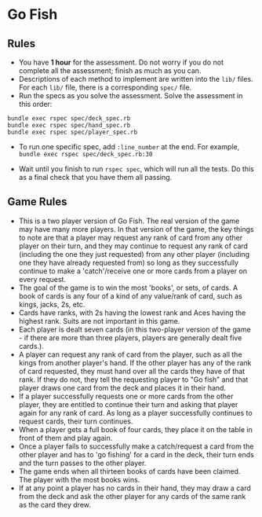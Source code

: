 # Go Fish

## Rules

* You have **1 hour** for the assessment. Do not worry if you do not
  complete all the assessment; finish as much as you can.
* Descriptions of each method to implement are written into the `lib/`
  files. For each `lib/` file, there is a corresponding `spec/` file.
* Run the specs as you solve the assessment. Solve the assessment in
  this order:

```
bundle exec rspec spec/deck_spec.rb
bundle exec rspec spec/hand_spec.rb
bundle exec rspec spec/player_spec.rb
```

* To run one specific spec, add `:line_number` at the end.  For example, `bundle exec rspec spec/deck_spec.rb:30`

* Wait until you finish to run `rspec spec`, which will run all the
  tests. Do this as a final check that you have them all passing.

## Game Rules

* This is a two player version of Go Fish. The real version of the game may have many more players. In that version of the game, the key things to note are that a player may request any rank of card from any other player on their turn, and they may continue to request any rank of card (including the one they just requested) from any other player (including one they have already requested from) so long as they successfully continue to make a 'catch'/receive one or more cards from a player on every request.
* The goal of the game is to win the most 'books', or sets, of cards. A book of cards is any four of a kind of any value/rank of card, such as kings, jacks, 2s, etc.
* Cards have ranks, with 2s having the lowest rank and Aces having the highest rank. Suits are not important in this game.
* Each player is dealt seven cards (in this two-player version of the game - if there are more than three players, players are generally dealt five cards.).
* A player can request any rank of card from the player, such as all the kings from another player's hand. If the other player has any of the rank of card requested, they must hand over all the cards they have of that rank. If they do not, they tell the requesting player to "Go fish" and that player draws one card from the deck and places it in their hand.
* If a player successfully requests one or more cards from the other player, they are entitled to continue their turn and asking that player again for any rank of card. As long as a player successfully continues to request cards, their turn continues.
* When a player gets a full book of four cards, they place it on the table in front of them and play again.
* Once a player fails to successfully make a catch/request a card from the other player and has to 'go fishing' for a card in the deck, their turn ends and the turn passes to the other player.
* The game ends when all thirteen books of cards have been claimed. The player with the most books wins.
* If at any point a player has no cards in their hand, they may draw a card from the deck and ask the other player for any cards of the same rank as the card they drew.
